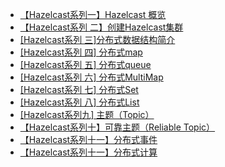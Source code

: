 - [【Hazelcast系列一】Hazelcast 概览](https://www.jianshu.com/p/99d98acb3195)
- [【Hazelcast系列 二】创建Hazelcast集群](https://www.jianshu.com/p/2cdb9833daa9)
- [[Hazelcast系列 三]分布式数据结构简介](https://www.jianshu.com/p/8801ab484a4f)
- [[Hazelcast系列 四] 分布式map](https://www.jianshu.com/p/a015ffb2dd8f)
- [[Hazelcast系列 五] 分布式queue](https://www.jianshu.com/p/ea0416297424)
- [[Hazelcast系列 六] 分布式MultiMap](https://www.jianshu.com/p/cba434a5b849)
- [[Hazelcast系列 七] 分布式Set](https://www.jianshu.com/p/f1019d895476)
- [[Hazelcast系列 八] 分布式List](https://www.jianshu.com/p/be5c8f043812)
- [[Hazelcast系列九] 主题（Topic）](https://www.jianshu.com/p/bf2d26532923)
- [【Hazelcast系列十】可靠主题（Reliable Topic）](https://www.jianshu.com/p/5482cf60b88c)
- [【Hazelcast系列十一】分布式事件](https://www.jianshu.com/p/6fba643313b5)
- [【Hazelcast系列十一】分布式计算](https://www.jianshu.com/p/b2f6a0ad831d)

